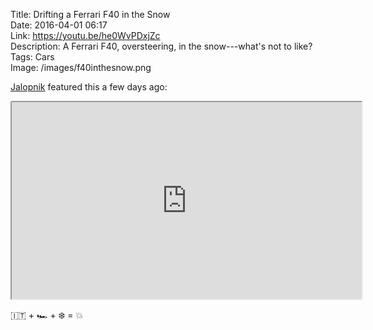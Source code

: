 Title: Drifting a Ferrari F40 in the Snow  
Date: 2016-04-01 06:17  
Link: https://youtu.be/he0WvPDxjZc  
Description: A Ferrari F40, oversteering, in the snow---what's not to like?  
Tags: Cars  
Image: /images/f40inthesnow.png  

[Jalopnik][1] featured this a few days ago:

<iframe style="border-radius: 0.2em" width="560" height="315" src="https://www.youtube.com/embed/he0WvPDxjZc" allowfullscreen></iframe>

🇮🇹 + 🏎 + ❄️ = 💥

[1]: http://jalopnik.com/this-gorgeous-ferrari-f40-snow-rally-video-is-what-drea-1767939148#_ga=1.52372393.1842132369.1458221860 "Jalopnik sharing the Ferrari F40 drifting video"